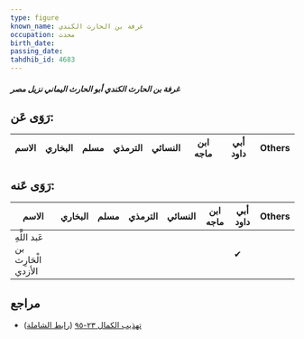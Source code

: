 ```yaml
---
type: figure
known_name: غرفة بن الحارث الكندي
occupation: محدث
birth_date:
passing_date:
tahdhib_id: 4683
---
```

##### غرفة بن الحارث الكندي أبو الحارث اليماني نزيل مصر

## رَوَى عَن:
| الاسم | البخاري | مسلم | الترمذي | النسائي | ابن ماجه | أبي داود | Others |
| ----- | ------- | ---- | ------- | ------- | -------- | -------- | ------ |
## رَوَى عَنه:
| الاسم                            | البخاري | مسلم | الترمذي | النسائي | ابن ماجه | أبي داود | Others |
| -------------------------------- | ------- | ---- | ------- | ------- | -------- | -------- | ------ |
| عَبد اللَّهِ بن الْحَارِث الأزدي |         |      |         |         |          | ✔        |        |
## مراجع
- [تهذيب الكمال ٢٣-٩٥](obsidian://open?vault=Tahdhib-al-Kamal&file=Figures/٤٦٨٣-غرفة%20بن%20الحارث%20الكندي%20أبو%20الحارث%20اليماني%20نزيل%20مصر) ([رابط الشاملة](https://shamela.ws/book/3722/11982))
